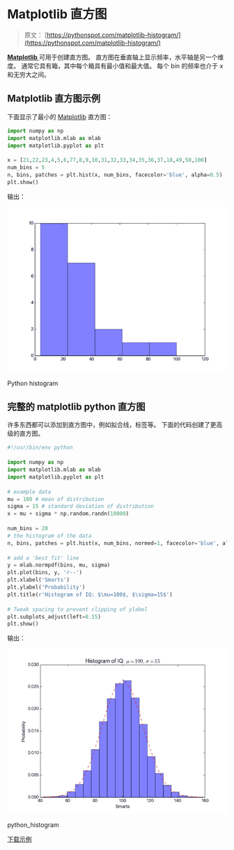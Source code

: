 # Matplotlib 直方图

> 原文： [https://pythonspot.com/matplotlib-histogram/](https://pythonspot.com/matplotlib-histogram/)

[**Matplotlib** ](https://pythonspot.com/matplotlib/)可用于创建直方图。 直方图在垂直轴上显示频率，水平轴是另一个维度。 通常它具有箱，其中每个箱具有最小值和最大值。 每个 bin 的频率也介于 x 和无穷大之间。

## Matplotlib 直方图示例

下面显示了最小的 [Matplotlib](https://pythonspot.com/matplotlib/) 直方图：

```py
import numpy as np
import matplotlib.mlab as mlab
import matplotlib.pyplot as plt

x = [21,22,23,4,5,6,77,8,9,10,31,32,33,34,35,36,37,18,49,50,100]
num_bins = 5
n, bins, patches = plt.hist(x, num_bins, facecolor='blue', alpha=0.5)
plt.show()

```

输出：

![minimal_hist](img/823633047587a7e6edb407963de58da0.jpg)

Python histogram

## 完整的 matplotlib python 直方图

许多东西都可以添加到直方图中，例如拟合线，标签等。 下面的代码创建了更高级的直方图。

```py
#!/usr/bin/env python

import numpy as np
import matplotlib.mlab as mlab
import matplotlib.pyplot as plt

# example data
mu = 100 # mean of distribution
sigma = 15 # standard deviation of distribution
x = mu + sigma * np.random.randn(10000)

num_bins = 20
# the histogram of the data
n, bins, patches = plt.hist(x, num_bins, normed=1, facecolor='blue', alpha=0.5)

# add a 'best fit' line
y = mlab.normpdf(bins, mu, sigma)
plt.plot(bins, y, 'r--')
plt.xlabel('Smarts')
plt.ylabel('Probability')
plt.title(r'Histogram of IQ: $\mu=100$, $\sigma=15$')

# Tweak spacing to prevent clipping of ylabel
plt.subplots_adjust(left=0.15)
plt.show()

```

输出：

![python_histogram](img/e4dfab9c6e230bb2f91a6b0715c548d7.jpg)

python_histogram

[下载示例](https://pythonspot.com/download-matplotlib-examples/)